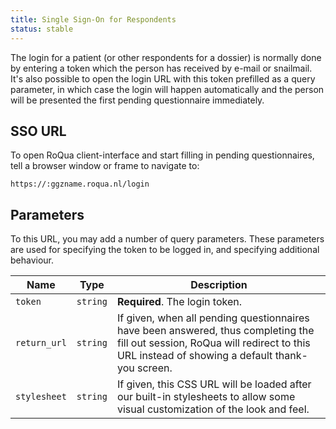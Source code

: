 ```yaml
---
title: Single Sign-On for Respondents
status: stable
---
```


The login for a patient (or other respondents for a dossier) is normally done by entering a token which the person has received by e-mail or snailmail. It's also possible to open the login URL with this token prefilled as a query parameter, in which case the login will happen automatically and the person will be presented the first pending questionnaire immediately.

## SSO URL

To open RoQua client-interface and start filling in pending questionnaires, tell a browser
window or frame to navigate to:

    https://:ggzname.roqua.nl/login


## Parameters

To this URL, you may add a number of query parameters. These parameters are used for specifying the token to be logged in, and specifying additional behaviour.

Name | Type | Description
---- |------|--------------
`token`      | `string`  | **Required**. The login token.
`return_url` | `string`  | If given, when all pending questionnaires have been answered, thus completing the fill out session, RoQua will redirect to this URL instead of showing a default thank-you screen.
`stylesheet` | `string`  | If given, this CSS URL will be loaded after our built-in stylesheets to allow some visual customization of the look and feel.
